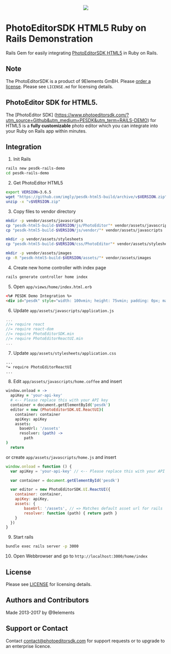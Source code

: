 <p align="center">
  <img src="http://static.photoeditorsdk.com/logo.png" />
</p>

# PhotoEditorSDK HTML5 Ruby on Rails Demonstration
Rails Gem for easily integrating [PhotoEditorSDK HTML5](https://www.photoeditorsdk.com) in Ruby on Rails.

## Note 
The PhotoEditorSDK is a product of 9Elements GmBH. 
Please [order a license](https://www.photoeditorsdk.com/pricing#contact/?utm_source=Github&utm_medium=PESDK&utm_term=RAILS-DEMO). Please see `LICENSE.md` for licensing details.


## PhotoEditor SDK for HTML5.
The [PhotoEditor SDK] (https://www.photoeditorsdk.com/?utm_source=Github&utm_medium=PESDK&utm_term=RAILS-DEMO) for HTML5 is a **fully customizable** photo editor which you can integrate into your Ruby on Rails app within minutes.

## Integration

1. Init Rails 
```bash
rails new pesdk-rails-demo
cd pesdk-rails-demo 
```

2. Get PhotoEditor HTML5 
```bash
export VERSION=3.6.5
wget "https://github.com/imgly/pesdk-html5-build/archive/v$VERSION.zip"
unzip -x "v$VERSION.zip"
```

3. Copy files to vendor directory 
```bash
mkdir -p vendor/assets/javascripts
cp "pesdk-html5-build-$VERSION/js/PhotoEditor"* vendor/assets/javascripts
cp "pesdk-html5-build-$VERSION/js/vendor/"* vendor/assets/javascripts

mkdir -p vendor/assets/stylesheets
cp "pesdk-html5-build-$VERSION/css/PhotoEditor"* vendor/assets/stylesheets

mkdir -p vendor/assets/images
cp -R "pesdk-html5-build-$VERSION/assets/"* vendor/assets/images
```

4. Create new home controller with index page

```bash 
rails generate controller home index
```

5. Open `app/views/home/index.html.erb`

```html
<%# PESDK Demo Integration %>
<div id="pesdk" style="width: 100vmin; height: 75vmin; padding: 0px; margin: 0px">
```

6. Update `app/assets/javascripts/application.js`
```javascript 
...
//= require react
//= require react-dom
//= require PhotoEditorSDK.min
//= require PhotoEditorReactUI.min
...
```

7. Update `app/assets/stylesheets/application.css`
```css 
...
*= require PhotoEditorReactUI
...
```

8. Edit `app/assets/javascripts/home.coffee` and insert

```coffeescript 
window.onload = ->
  apiKey = 'your-api-key'
  # <-- Please replace this with your API key
  container = document.getElementById('pesdk')
  editor = new (PhotoEditorSDK.UI.ReactUI)(
    container: container
    apiKey: apiKey
    assets:
      baseUrl: '/assets'
      resolver: (path) ->
        path
)
  return
```

or create `app/assets/javascripts/home.js` and insert

```javascript 
window.onload = function () {
  var apiKey = 'your-api-key' // <-- Please replace this with your API key

  var container = document.getElementById('pesdk')

  var editor = new PhotoEditorSDK.UI.ReactUI({
    container: container,
    apiKey: apiKey,
    assets: {
        baseUrl: '/assets', // => Matches default asset url for rails
        resolver: function (path) { return path }
    }
  })
}
```


9. Start rails 
```bash 
bundle exec rails server -p 3000 
```

10. Open  Webbrowser and go to `http://localhost:3000/home/index`


## License
Please see [LICENSE](https://github.com/imgly/pesdk-html5-rails/blob/master/LICENSE.md) for licensing details.

## Authors and Contributors
Made 2013-2017 by @9elements

## Support or Contact
Contact contact@photoeditorsdk.com for support requests or to upgrade to an enterprise licence.

